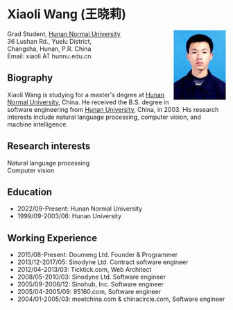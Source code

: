 # Xiaoli Wang  (王晓莉)

<img align="right" src="photos/xiaoli.jpg">

Grad Student, [Hunan Normal University](https://www.hunnu.edu.cn/)\
36 Lushan Rd., Yuelu District,\
Changsha, Hunan, P.R. China\
Email: xiaoli AT hunnu.edu.cn

## Biography
Xiaoli Wang is studying for a master's degree at [Hunan Normal University](https://www.hunnu.edu.cn/), China. He received the B.S. degree in software engineering from [Hunan University](https://www.hnu.edu.cn/), China, in 2003. His research interests include natural language processing, computer vision, and machine intelligence.

## Research interests
Natural language processing\
Computer vision

## Education
- 2022/09-Present: Hunan Normal University
- 1999/09-2003/06: Hunan University

## Working Experience
- 2015/08-Present: Doumeng Ltd. Founder & Programmer
- 2013/12-2017/05: Sinodyne Ltd. Contract software engineer
- 2012/04-2013/03: Ticktick.com, Web Architect
- 2008/05-2010/03: Sinodyne Ltd. Software engineer
- 2005/09-2006/12: Sinohub, Inc. Software engineer
- 2005/04-2005/09: 95160.com, Software engineer
- 2004/01-2005/03: meetchina.com & chinacircle.com, Software engineer
